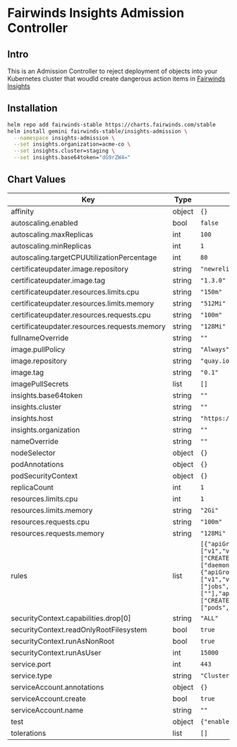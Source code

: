 # Fairwinds Insights Admission Controller

## Intro

This is an Admission Controller to reject deployment of objects into your Kubernetes cluster that woudld create dangerous action items in [Fairwinds Insights](https://insights.fairwinds.com)

## Installation
```bash
helm repo add fairwinds-stable https://charts.fairwinds.com/stable
helm install gemini fairwinds-stable/insights-admission \
  --namespace insights-admission \
  --set insights.organization=acme-co \
  --set insights.cluster=staging \
  --set insights.base64token="dG9rZW4="
```

## Chart Values

| Key | Type | Default | Description |
|-----|------|---------|-------------|
| affinity | object | `{}` |  |
| autoscaling.enabled | bool | `false` |  |
| autoscaling.maxReplicas | int | `100` |  |
| autoscaling.minReplicas | int | `1` |  |
| autoscaling.targetCPUUtilizationPercentage | int | `80` |  |
| certificateupdater.image.repository | string | `"newrelic/k8s-webhook-cert-manager"` |  |
| certificateupdater.image.tag | string | `"1.3.0"` |  |
| certificateupdater.resources.limits.cpu | string | `"150m"` |  |
| certificateupdater.resources.limits.memory | string | `"512Mi"` |  |
| certificateupdater.resources.requests.cpu | string | `"100m"` |  |
| certificateupdater.resources.requests.memory | string | `"128Mi"` |  |
| fullnameOverride | string | `""` |  |
| image.pullPolicy | string | `"Always"` |  |
| image.repository | string | `"quay.io/fairwinds/insights-admission-controller"` |  |
| image.tag | string | `"0.1"` |  |
| imagePullSecrets | list | `[]` |  |
| insights.base64token | string | `""` |  |
| insights.cluster | string | `""` |  |
| insights.host | string | `"https://insights.fairwinds.com"` |  |
| insights.organization | string | `""` |  |
| nameOverride | string | `""` |  |
| nodeSelector | object | `{}` |  |
| podAnnotations | object | `{}` |  |
| podSecurityContext | object | `{}` |  |
| replicaCount | int | `1` |  |
| resources.limits.cpu | int | `1` |  |
| resources.limits.memory | string | `"2Gi"` |  |
| resources.requests.cpu | string | `"100m"` |  |
| resources.requests.memory | string | `"128Mi"` |  |
| rules | list | `[{"apiGroups":["apps"],"apiVersions":["v1","v1beta1","v1beta2"],"operations":["CREATE","UPDATE"],"resources":["daemonsets","deployments","statefulsets"],"scope":"Namespaced"},{"apiGroups":["batch"],"apiVersions":["v1","v1beta1"],"operations":["CREATE","UPDATE"],"resources":["jobs","cronjobs"],"scope":"Namespaced"},{"apiGroups":[""],"apiVersions":["v1"],"operations":["CREATE","UPDATE"],"resources":["pods","replicationcontrollers"],"scope":"Namespaced"}]` | An array of rules for the ValidatingWebhookConfiguration. Each requries a set of apiGroups, apiVersions, operations, resources, and a scope. |
| securityContext.capabilities.drop[0] | string | `"ALL"` |  |
| securityContext.readOnlyRootFilesystem | bool | `true` |  |
| securityContext.runAsNonRoot | bool | `true` |  |
| securityContext.runAsUser | int | `15000` |  |
| service.port | int | `443` |  |
| service.type | string | `"ClusterIP"` |  |
| serviceAccount.annotations | object | `{}` |  |
| serviceAccount.create | bool | `true` |  |
| serviceAccount.name | string | `""` |  |
| test | object | `{"enabled":false,"image":{"repository":"python","tag":"3.6"}}` | Deploy test deployment |
| tolerations | list | `[]` |  |
